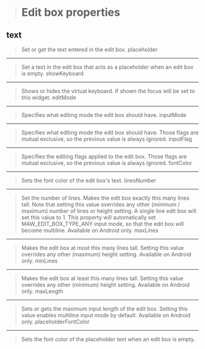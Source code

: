 >Edit box properties
>===================
>
text
----
>Set or get the text entered in the edit box.
placeholder
-----------
>Set a text in the edit box that acts as a placeholder when an edit box is empty.
showKeyboard
------------
>Shows or hides the virtual keyboard. If shown the focus will be set to this widget.
editMode
--------
>Specifies what editing mode the edit box should have.
inputMode
---------
>Specifies what editing mode the edit box should have. Those flags are mutual exclusive, so the previous value is always ignored.
inputFlag
---------
>Specifies the editing flags applied to the edit box. Those flags are mutual exclusive, so the previous value is always ignored.
fontColor
---------
>Sets the font color of the edit box's text.
linesNumber
-----------
>Set the number of lines. Makes the edit box exactly this many lines tall. Note that setting this value overrides any other (minimum / maximum) number of lines or height setting. A single line edit box will set this value to 1. This property will automatically set MAW_EDIT_BOX_TYPE_ANY input mode, so that the edit box will become multiline. Available on Android only.
maxLines
--------
>Makes the edit box at most this many lines tall. Setting this value overrides any other (maximum) height setting. Available on Android only.
minLines
--------
>Makes the edit box at least this many lines tall. Setting this value overrides any other (minimum) height setting. Available on Android only.
maxLength
---------
>Sets or gets the maximum input length of the edit box. Setting this value enables multiline input mode by default. Available on Android only.
placeholderFontColor
--------------------
>Sets the font color of the placeholder text when an edit box is empty.
